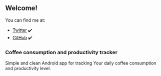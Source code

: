 ## Welcome!

You can find me at:
- [Twitter](https://twitter.com/omisie11) ✔️
- [GitHub](https://github.com/OMIsie11) ✔️

### Coffee consumption and productivity tracker
Simple and clean Android app for tracking Your daily coffee consumption and productivity level.
